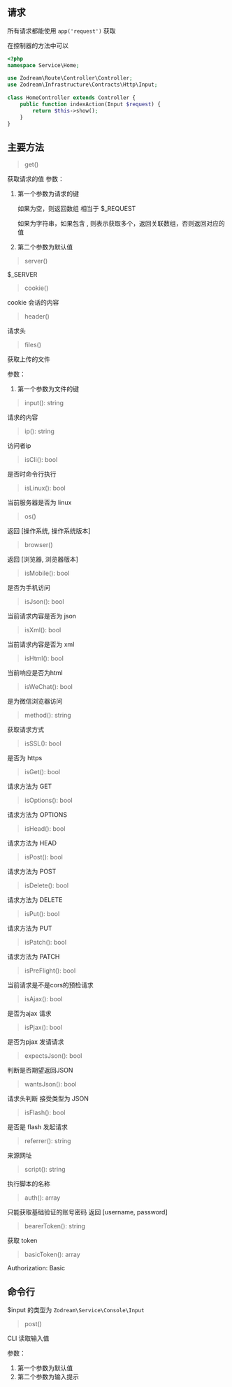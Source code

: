 ## 请求

所有请求都能使用  `app('request')` 获取

在控制器的方法中可以

```php
<?php
namespace Service\Home;
 
use Zodream\Route\Controller\Controller;
use Zodream\Infrastructure\Contracts\Http\Input;
 
class HomeController extends Controller {
    public function indexAction(Input $request) {
        return $this->show();
    }
}
```

## 主要方法

> get()

获取请求的值
参数：

1. 第一个参数为请求的键

    如果为空，则返回数组 相当于 $_REQUEST

    如果为字符串，如果包含 , 则表示获取多个，返回关联数组，否则返回对应的值

2. 第二个参数为默认值

> server()

$_SERVER

> cookie()

cookie 会话的内容

> header()

请求头

> files()

获取上传的文件

参数：

1. 第一个参数为文件的键



> input(): string

请求的内容

> ip(): string

访问者ip

> isCli(): bool

是否时命令行执行

> isLinux(): bool

当前服务器是否为 linux

> os()

返回 [操作系统, 操作系统版本]

> browser()

返回 [浏览器, 浏览器版本]

> isMobile(): bool

是否为手机访问

> isJson(): bool

当前请求内容是否为 json

> isXml(): bool

当前请求内容是否为 xml

> isHtml(): bool

当前响应是否为html

> isWeChat(): bool

是为微信浏览器访问

> method(): string

获取请求方式

> isSSL(): bool

是否为 https

> isGet(): bool

请求方法为 GET

> isOptions(): bool

请求方法为 OPTIONS

> isHead(): bool

请求方法为 HEAD

> isPost(): bool

请求方法为 POST

> isDelete(): bool

请求方法为 DELETE

> isPut(): bool

请求方法为 PUT

> isPatch(): bool

请求方法为 PATCH

> isPreFlight(): bool

当前请求是不是cors的预检请求

> isAjax(): bool

是否为ajax 请求

> isPjax(): bool

是否为pjax 发请请求

> expectsJson(): bool

判断是否期望返回JSON

> wantsJson(): bool

请求头判断 接受类型为 JSON

> isFlash(): bool

是否是 flash 发起请求

> referrer(): string

来源网址

> script(): string

执行脚本的名称

> auth(): array

只能获取基础验证的账号密码
返回 [username, password]

> bearerToken(): string

获取 token

> basicToken(): array

Authorization: Basic

## 命令行

$input 的类型为 `Zodream\Service\Console\Input`

> post()

CLI 读取输入值

参数：

1. 第一个参数为默认值
2. 第二个参数为输入提示